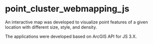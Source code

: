 # point_cluster_webmapping_js

An interactive map was developed to visualize point features of a given location with different size, style, and density. 

The applications were developed based on ArcGIS API for JS 3.X.
